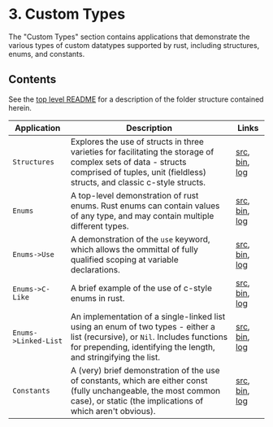 # 3. Custom Types
The "Custom Types" section contains applications that demonstrate the various types of custom datatypes supported by rust, including structures, enums, and constants.

## Contents
See the [top level README](/README.md) for a description of the folder structure contained herein.

|Application|Description|Links|
|---|---|---|
|`Structures`|Explores the use of structs in three varieties for facilitating the storage of complex sets of data - structs comprised of tuples, unit (fieldless) structs, and classic c-style structs.| [src](./src/structures.rs), [bin](./bin/structures), [log](./log/structures.log)|
|`Enums`|A top-level demonstration of rust enums. Rust enums can contain values of any type, and may contain multiple different types.|[src](./src/enums.rs), [bin](./bin/enums), [log](./log/enums.log)|
|`Enums->Use`|A demonstration of the `use` keyword, which allows the ommittal of fully qualified scoping at variable declarations.|[src](./src/enumsUse.rs), [bin](./bin/enumsUse), [log](./log/enumsUse.log)|
|`Enums->C-Like`|A brief example of the use of c-style enums in rust.|[src](./src/enumsCLike.rs), [bin](./bin/enumsUse), [log](./log/enumsUse.log)|
|`Enums->Linked-List`|An implementation of a single-linked list using an enum of two types - either a list (recursive), or `Nil`. Includes functions for prepending, identifying the length, and stringifying the list.|[src](./src/enumsLinkedLists.rs), [bin](./bin/enumsLinkedLists), [log](./log/enumsLinkedLists.log)|
|`Constants`|A (very) brief demonstration of the use of constants, which are either const (fully unchangeable, the most common case), or static (the implications of which aren't obvious).|[src](./src/constants.rs), [bin](./bin/constants), [log](./log/constants.log)|